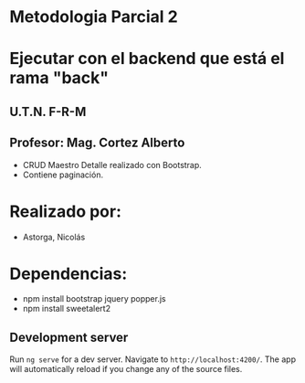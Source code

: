 # Metodologia Parcial 2

# Ejecutar con el backend que está el rama "back"

## U.T.N. F-R-M
## Profesor: Mag. Cortez Alberto

* CRUD Maestro Detalle realizado con Bootstrap.
* Contiene paginación.

# Realizado por:

* Astorga, Nicolás

# Dependencias:

* npm install bootstrap jquery popper.js
* npm install sweetalert2

## Development server

Run `ng serve` for a dev server. Navigate to `http://localhost:4200/`. The app will automatically reload if you change any of the source files.
